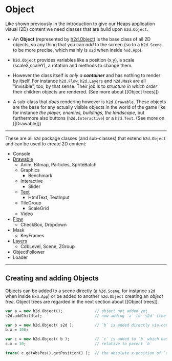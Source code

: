 # Object
Like shown previously in the introduction to give our Heaps application visual (2D) content we need classes that are build upon `h2d.Object`.

- An **Object** (represented by [h2d.Object](https://heaps.io/api/h2d/Object.html)) is the base class of all 2D objects, so any thing that you can *add* to the screen (so to a `h2d.Scene` to be more precise, which mainly is `s2d` when inside `hxd.App`).

- `h2d.Object` provides variables like a position (x,y), a scale (scaleX,scaleY), a rotation and methods to change them.

- However the class itself is *only a **container*** and has nothing to render by itself. For instance `h2d.Flow`, `h2d.Layers` and `h2d.Mask` are all "invisible", too, by that sense. Their job is to *structure in which order* their children objects are rendered. (See more about [[Object trees]])

- A sub-class that *does* rendering however is `h2d.Drawable`. These objects are the base for any actually visible objects in the world of the game like for instance *the player, enemies, buildings, the landscape*, but furthermore also buttons (`h2d.Interactive`) or a `h2d.Text`.
(See more on [[Drawable]])

---
These are all `h2d` package classes (and sub-classes) that extend `h2d.Object` and can be used to create 2D content:
- Console
- [Drawable](Drawable)
  - Anim, Bitmap, Particles, SpriteBatch
  - Graphics
    - Benchmark
  - Interactive
    - Slider
  - [Text](Text)
    - HtmlText, TextInput
  - TileGroup
    - ScaleGrid
  - Video
- [Flow](Flow)
  - CheckBox, Dropdown
- Mask
  - KeyFrames
- [Layers](Layers)
  - CdbLevel, Scene, ZGroup
- ObjectFollower
- Loader


---
## Creating and adding Objects
Objects can be added to a scene directly (a `h2d.Scene`, for instance `s2d` when inside `hxd.App`) or be added to another `h2d.Object` creating an *object tree*. Object trees are regarded in the next section about [[Object trees]].


```haxe
var a = new h2d.Object();              // object not added yet
s2d.addChild(a);                       // now adding `a` to `s2d` (the currently active 2D scene)

var b = new h2d.Object( s2d );         // `b` is added directly via constructor to `s2d`
b.x = 100;

var c = new h2d.Object( b );           // `c` is added to `b` which has been added to a scene (`s2d`)
c.x = 10;                              // relative to parent `b`

trace( c.getAbsPos().getPosition() );  // the absolute x-position of `c` will be 110, because it "travels" along with its parent `b`
```
